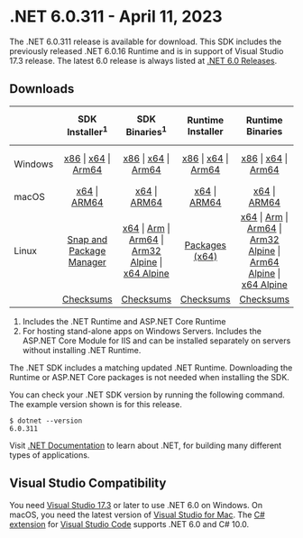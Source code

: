 # .NET 6.0.311 - April 11, 2023

The .NET 6.0.311 release is available for download. This SDK includes the previously released .NET 6.0.16 Runtime and is in support of Visual Studio 17.3 release. The latest 6.0 release is always listed at [.NET 6.0 Releases](../README.md).

## Downloads

|           | SDK Installer<sup>1</sup>                        | SDK Binaries<sup>1</sup>                 | Runtime Installer                                        | Runtime Binaries                                 | ASP.NET Core Runtime           |Windows Desktop Runtime          |
| --------- | :------------------------------------------:     | :----------------------:                 | :---------------------------:                            | :-------------------------:                      | :-----------------:            | :-----------------:            |
| Windows   | [x86][dotnet-sdk-win-x86.exe] \| [x64][dotnet-sdk-win-x64.exe] \| [Arm64][dotnet-sdk-win-arm64.exe] | [x86][dotnet-sdk-win-x86.zip] \| [x64][dotnet-sdk-win-x64.zip] \|  [Arm64][dotnet-sdk-win-arm64.zip] | [x86][dotnet-runtime-win-x86.exe] \| [x64][dotnet-runtime-win-x64.exe] \| [Arm64][dotnet-runtime-win-arm64.exe] | [x86][dotnet-runtime-win-x86.zip] \| [x64][dotnet-runtime-win-x64.zip] \| [Arm64][dotnet-runtime-win-arm64.zip] | [x86][aspnetcore-runtime-win-x86.exe] \| [x64][aspnetcore-runtime-win-x64.exe] \|<br/> [Hosting Bundle][dotnet-hosting-win.exe]<sup>2</sup> | [x86][windowsdesktop-runtime-win-x86.exe] \| [x64][windowsdesktop-runtime-win-x64.exe] \| [Arm64][windowsdesktop-runtime-win-arm64.exe] |
| macOS     | [x64][dotnet-sdk-osx-x64.pkg] \| [ARM64][dotnet-sdk-osx-arm64.pkg] | [x64][dotnet-sdk-osx-x64.tar.gz] \| [ARM64][dotnet-sdk-osx-arm64.tar.gz]  | [x64][dotnet-runtime-osx-x64.pkg] \| [ARM64][dotnet-runtime-osx-arm64.pkg] | [x64][dotnet-runtime-osx-x64.tar.gz] \| [ARM64][dotnet-runtime-osx-arm64.tar.gz]| [x64][aspnetcore-runtime-osx-x64.tar.gz] \| [ARM64][aspnetcore-runtime-osx-arm64.tar.gz] | - |<sup>1</sup>
| Linux     |  [Snap and Package Manager](../install-linux.md)  | [x64][dotnet-sdk-linux-x64.tar.gz] \| [Arm][dotnet-sdk-linux-arm.tar.gz]  \| [Arm64][dotnet-sdk-linux-arm64.tar.gz] \| [Arm32 Alpine][dotnet-sdk-linux-musl-arm.tar.gz]  \| [x64 Alpine][dotnet-sdk-linux-musl-x64.tar.gz] | [Packages (x64)][linux-packages] | [x64][dotnet-runtime-linux-x64.tar.gz] \| [Arm][dotnet-runtime-linux-arm.tar.gz] \| [Arm64][dotnet-runtime-linux-arm64.tar.gz] \| [Arm32 Alpine][dotnet-runtime-linux-musl-arm.tar.gz] \| [Arm64 Alpine][dotnet-runtime-linux-musl-arm64.tar.gz] \| [x64 Alpine][dotnet-runtime-linux-musl-x64.tar.gz]  | [x64][aspnetcore-runtime-linux-x64.tar.gz]<sup>1</sup>  \| [Arm][aspnetcore-runtime-linux-arm.tar.gz]<sup>1</sup> \| [Arm64][aspnetcore-runtime-linux-arm64.tar.gz]<sup>1</sup> \| [x64 Alpine][aspnetcore-runtime-linux-musl-x64.tar.gz] | - | <sup>1</sup> |
|  | [Checksums][checksums-sdk]                             | [Checksums][checksums-sdk]                                      | [Checksums][checksums-runtime]                             | [Checksums][checksums-runtime]  | [Checksums][checksums-runtime]  | [Checksums][checksums-runtime]

1. Includes the .NET Runtime and ASP.NET Core Runtime
2. For hosting stand-alone apps on Windows Servers. Includes the ASP.NET Core Module for IIS and can be installed separately on servers without installing .NET Runtime.

The .NET SDK includes a matching updated .NET Runtime. Downloading the Runtime or ASP.NET Core packages is not needed when installing the SDK.

You can check your .NET SDK version by running the following command. The example version shown is for this release.

```console
$ dotnet --version
6.0.311
```
Visit [.NET Documentation](https://learn.microsoft.com/dotnet/core/) to learn about .NET, for building many different types of applications.

## Visual Studio Compatibility

You need [Visual Studio 17.3](https://visualstudio.microsoft.com) or later to use .NET 6.0 on Windows. On macOS, you need the latest version of [Visual Studio for Mac](https://visualstudio.microsoft.com/vs/mac/). The [C# extension](https://code.visualstudio.com/docs/languages/dotnet) for [Visual Studio Code](https://code.visualstudio.com/) supports .NET 6.0 and C# 10.0.

[blob-runtime]: https://builds.dotnet.microsoft.com/dotnet/Runtime/
[blob-sdk]: https://builds.dotnet.microsoft.com/dotnet/Sdk/
[release-notes]: 6.0.311.md

[checksums-runtime]: https://builds.dotnet.microsoft.com/dotnet/checksums/6.0.16-sha.txt
[checksums-sdk]: https://builds.dotnet.microsoft.com/dotnet/checksums/6.0.16-sha.txt

[linux-install]: https://learn.microsoft.com/dotnet/core/install/linux

[dotnet-blog]:  https://devblogs.microsoft.com/dotnet/march-2023-updates/
[aspnet-blog]: https://devblogs.microsoft.com/dotnet/announcing-asp-net-core-in-net-6/
[maui-blog]: https://devblogs.microsoft.com/dotnet/update-on-dotnet-maui/

[linux-packages]: ../install-linux.md

[//]: # ( Runtime 6.0.16)
[dotnet-runtime-linux-arm.tar.gz]: https://download.visualstudio.microsoft.com/download/pr/7039aeff-2d14-46b3-a560-e5af5591d6c6/3cb3a4aae10e161413fda1100007551a/dotnet-runtime-6.0.16-linux-arm.tar.gz
[dotnet-runtime-linux-arm64.tar.gz]: https://download.visualstudio.microsoft.com/download/pr/e7866e12-a380-4994-9c56-1bd3a1e0a546/22a5e54cb4e637c5aac7ec6dcab0d739/dotnet-runtime-6.0.16-linux-arm64.tar.gz
[dotnet-runtime-linux-musl-arm.tar.gz]: https://download.visualstudio.microsoft.com/download/pr/77e84978-dd35-484f-a61d-088d9e6797b6/9383790626c84b8f0cb21c6256ec39e7/dotnet-runtime-6.0.16-linux-musl-arm.tar.gz
[dotnet-runtime-linux-musl-arm64.tar.gz]: https://download.visualstudio.microsoft.com/download/pr/1527c68d-b4d3-484f-8b03-2fac8059cc22/d92d3b107c5f4247f42662715665790f/dotnet-runtime-6.0.16-linux-musl-arm64.tar.gz
[dotnet-runtime-linux-musl-x64.tar.gz]: https://download.visualstudio.microsoft.com/download/pr/594f2293-b2d4-4ed4-b9ab-59cb2941b2de/80e8f041723a08526a3a94ccbf026abe/dotnet-runtime-6.0.16-linux-musl-x64.tar.gz
[dotnet-runtime-linux-x64.tar.gz]: https://download.visualstudio.microsoft.com/download/pr/45395f1b-8928-41c5-9585-f01d949b2afb/0911c4025fffc0f51c3ab535695c6ca6/dotnet-runtime-6.0.16-linux-x64.tar.gz
[dotnet-runtime-osx-arm64.pkg]: https://download.visualstudio.microsoft.com/download/pr/46bc499c-d5a9-4fb7-8329-1ae1e36b5e4e/07ea51ee4ea1d10230832304ee0ac8c8/dotnet-runtime-6.0.16-osx-arm64.pkg
[dotnet-runtime-osx-arm64.tar.gz]: https://download.visualstudio.microsoft.com/download/pr/757be454-09b0-4991-a2bc-90c06267fbde/2ea450db713598c9cdb46a6d9bd56156/dotnet-runtime-6.0.16-osx-arm64.tar.gz
[dotnet-runtime-osx-x64.pkg]: https://download.visualstudio.microsoft.com/download/pr/ca62f657-0cc3-44be-b7d5-0a9bbd6b0ddd/5f362447c26eb162a36670f345e3349d/dotnet-runtime-6.0.16-osx-x64.pkg
[dotnet-runtime-osx-x64.tar.gz]: https://download.visualstudio.microsoft.com/download/pr/24cc772f-0358-40c5-a41a-4c1434a9e9b8/f91c66d80be3a91f632f7eae102fd64f/dotnet-runtime-6.0.16-osx-x64.tar.gz
[dotnet-runtime-win-arm64.exe]: https://download.visualstudio.microsoft.com/download/pr/91b97f3d-7783-4be3-ada2-6f1d4b299088/8d98117ad78ad15945f28a4e4bd0f79d/dotnet-runtime-6.0.16-win-arm64.exe
[dotnet-runtime-win-arm64.zip]: https://download.visualstudio.microsoft.com/download/pr/2d4158c5-2c5a-483f-a0ee-32832dcc5468/cb14d5419b4b9eb2145a0b5fa5c12d3d/dotnet-runtime-6.0.16-win-arm64.zip
[dotnet-runtime-win-x64.exe]: https://download.visualstudio.microsoft.com/download/pr/456fdf02-f100-4664-916d-fd46c192efea/619bbd8426537632b7598b4c7c467cf1/dotnet-runtime-6.0.16-win-x64.exe
[dotnet-runtime-win-x64.zip]: https://download.visualstudio.microsoft.com/download/pr/e492f874-2dc9-4b6c-b30b-7d18ab522310/cd4889d33b3c45fbda5918b510404d2a/dotnet-runtime-6.0.16-win-x64.zip
[dotnet-runtime-win-x86.exe]: https://download.visualstudio.microsoft.com/download/pr/78caa28b-2982-43ed-8b9c-20e3369f0795/c771e9fd12a67068436115cf295740f7/dotnet-runtime-6.0.16-win-x86.exe
[dotnet-runtime-win-x86.zip]: https://download.visualstudio.microsoft.com/download/pr/18a60899-5997-461a-a656-dc2bfed134dd/9460561daa0955d796342c5ac88ee26b/dotnet-runtime-6.0.16-win-x86.zip

[//]: # ( WindowsDesktop 6.0.16)
[windowsdesktop-runtime-win-arm64.exe]: https://download.visualstudio.microsoft.com/download/pr/7a490e4e-5a43-4e3e-8311-028e1a5436cb/d2b0bd46d8202676bb8c9f4c97f8ec58/windowsdesktop-runtime-6.0.16-win-arm64.exe
[windowsdesktop-runtime-win-arm64.zip]: https://download.visualstudio.microsoft.com/download/pr/890774e2-7be2-4e8d-acd5-c32d4643a64d/9169706a433b9763874646cfefeddc53/windowsdesktop-runtime-6.0.16-win-arm64.zip
[windowsdesktop-runtime-win-x64.exe]: https://download.visualstudio.microsoft.com/download/pr/85473c45-8d91-48cb-ab41-86ec7abc1000/83cd0c82f0cde9a566bae4245ea5a65b/windowsdesktop-runtime-6.0.16-win-x64.exe
[windowsdesktop-runtime-win-x64.zip]: https://download.visualstudio.microsoft.com/download/pr/53713a98-b62a-4457-9139-14fc18715aaf/716e4d20995f127e413b4b49eec736fb/windowsdesktop-runtime-6.0.16-win-x64.zip
[windowsdesktop-runtime-win-x86.exe]: https://download.visualstudio.microsoft.com/download/pr/ea0e40d2-e326-453b-8cac-2719cbbefeca/b26458b139a500d3067ec25987030497/windowsdesktop-runtime-6.0.16-win-x86.exe
[windowsdesktop-runtime-win-x86.zip]: https://download.visualstudio.microsoft.com/download/pr/611a2b62-90e6-4c3b-9499-f22b453045a2/2cdb0dc2cbde813e30979c10c9c8c6a6/windowsdesktop-runtime-6.0.16-win-x86.zip

[//]: # ( ASP 6.0.16)
[aspnetcore-runtime-linux-arm.tar.gz]: https://download.visualstudio.microsoft.com/download/pr/4054a868-d2c9-4e04-84ea-d78b6b77c8cb/f69efb40d4cc84fa5f792d0bb821eea8/aspnetcore-runtime-6.0.16-linux-arm.tar.gz
[aspnetcore-runtime-linux-arm64.tar.gz]: https://download.visualstudio.microsoft.com/download/pr/5fe35f73-59e4-462e-b7aa-98b5b8782051/74a27e03d896663a9483eb72bc59b275/aspnetcore-runtime-6.0.16-linux-arm64.tar.gz
[aspnetcore-runtime-linux-musl-arm.tar.gz]: https://download.visualstudio.microsoft.com/download/pr/86eb22f1-0f85-44e7-a3a0-6e98962af095/19b79091c241cb0bd19460a09c54b43b/aspnetcore-runtime-6.0.16-linux-musl-arm.tar.gz
[aspnetcore-runtime-linux-musl-arm64.tar.gz]: https://download.visualstudio.microsoft.com/download/pr/575b2a83-e143-409f-bb71-bbc07b0c89c5/7fd2c84dc6a06b8344a03fe87b0d6fd1/aspnetcore-runtime-6.0.16-linux-musl-arm64.tar.gz
[aspnetcore-runtime-linux-musl-x64.tar.gz]: https://download.visualstudio.microsoft.com/download/pr/aef4689c-0fda-42b1-abb2-4cbd524efa48/087182f77a3b8b7ec4b29e6c40948af2/aspnetcore-runtime-6.0.16-linux-musl-x64.tar.gz
[aspnetcore-runtime-linux-x64.tar.gz]: https://download.visualstudio.microsoft.com/download/pr/877a2d48-74ed-484b-85a1-605078f5e718/752ce1e38b76ffb5ebfc2ee1772307bf/aspnetcore-runtime-6.0.16-linux-x64.tar.gz
[aspnetcore-runtime-osx-arm64.tar.gz]: https://download.visualstudio.microsoft.com/download/pr/9209cddf-bdad-425a-8b04-682a7ead5e12/93c46a477e0d4ff411d78546638f6a54/aspnetcore-runtime-6.0.16-osx-arm64.tar.gz
[aspnetcore-runtime-osx-x64.tar.gz]: https://download.visualstudio.microsoft.com/download/pr/3e30ee2d-da08-49fc-8877-712fd63b0b84/1390326bfaf1e6fcd922fcbc4efc6293/aspnetcore-runtime-6.0.16-osx-x64.tar.gz
[aspnetcore-runtime-win-arm64.zip]: https://download.visualstudio.microsoft.com/download/pr/46db4832-313b-4d38-8e04-2bf7850d2f87/7c0536e55f708d0f8b5d303f82af3f8a/aspnetcore-runtime-6.0.16-win-arm64.zip
[aspnetcore-runtime-win-x64.exe]: https://download.visualstudio.microsoft.com/download/pr/97eb0863-ef19-4f74-ac83-5ab594acb830/593ea1cd7b879bea4f75ab638c34de22/aspnetcore-runtime-6.0.16-win-x64.exe
[aspnetcore-runtime-win-x64.zip]: https://download.visualstudio.microsoft.com/download/pr/579135b3-8d18-4267-9f05-819f31931eb8/a03bcc68c2247d44649cfdde685694b7/aspnetcore-runtime-6.0.16-win-x64.zip
[aspnetcore-runtime-win-x86.exe]: https://download.visualstudio.microsoft.com/download/pr/a4f38d1f-1d4d-41f0-8937-fcdd3fc692a2/64133ed947181f97400234cdd7e76c4f/aspnetcore-runtime-6.0.16-win-x86.exe
[aspnetcore-runtime-win-x86.zip]: https://download.visualstudio.microsoft.com/download/pr/7a8350d6-6a71-4fb4-a4e5-d9c2049b131b/cd6f32423fe9a43812c18ca493964e35/aspnetcore-runtime-6.0.16-win-x86.zip
[dotnet-hosting-win.exe]: https://download.visualstudio.microsoft.com/download/pr/7ab0bc25-5b00-42c3-b7cc-bb8e08f05135/91528a790a28c1f0fe39845decf40e10/dotnet-hosting-6.0.16-win.exe

[//]: # ( SDK 6.0.311)
[dotnet-sdk-linux-arm.tar.gz]: https://download.visualstudio.microsoft.com/download/pr/7a20bd9d-8842-488d-990c-234ece377d4a/8d9026fdaf61a26a522cea77d5262580/dotnet-sdk-6.0.311-linux-arm.tar.gz
[dotnet-sdk-linux-arm64.tar.gz]: https://download.visualstudio.microsoft.com/download/pr/8c8acd0f-1c22-4537-b1f6-9087b53a1b4d/fecc46964a8bb0d7ffb499aeff3b945d/dotnet-sdk-6.0.311-linux-arm64.tar.gz
[dotnet-sdk-linux-musl-arm.tar.gz]: https://download.visualstudio.microsoft.com/download/pr/112ae7fe-8221-48ee-93ea-ad7796e1b4f2/4b26fc8bac248e8e204fe8d0f7966386/dotnet-sdk-6.0.311-linux-musl-arm.tar.gz
[dotnet-sdk-linux-musl-arm64.tar.gz]: https://download.visualstudio.microsoft.com/download/pr/0111a290-067b-442b-88a4-3b28f189e43d/531e8108269a0ea80420fd813f6b1e4e/dotnet-sdk-6.0.311-linux-musl-arm64.tar.gz
[dotnet-sdk-linux-musl-x64.tar.gz]: https://download.visualstudio.microsoft.com/download/pr/da39ab56-7f85-4cb6-bc67-daf245cd0f5d/aea3821a722934733c3e833efe6dce9b/dotnet-sdk-6.0.311-linux-musl-x64.tar.gz
[dotnet-sdk-linux-x64.tar.gz]: https://download.visualstudio.microsoft.com/download/pr/1c651d2f-5e61-42d9-bcac-2f962311194b/27b37a83be9cd9fda077c164cc57f636/dotnet-sdk-6.0.311-linux-x64.tar.gz
[dotnet-sdk-osx-arm64.pkg]: https://download.visualstudio.microsoft.com/download/pr/75bf2df8-2e99-4e6b-b80f-4f280cd238d2/cd109583cb0c3497a0271e2bc9945f5c/dotnet-sdk-6.0.311-osx-arm64.pkg
[dotnet-sdk-osx-arm64.tar.gz]: https://download.visualstudio.microsoft.com/download/pr/ec7c79ab-6823-47a1-9da2-daade4d64c79/fe95fa767a621e073142579ff777ab4e/dotnet-sdk-6.0.311-osx-arm64.tar.gz
[dotnet-sdk-osx-x64.pkg]: https://download.visualstudio.microsoft.com/download/pr/f2ec83c6-370e-4782-b60c-8732d616ad0e/9a2ea559b92c1e8bb98654aa5ede1231/dotnet-sdk-6.0.311-osx-x64.pkg
[dotnet-sdk-osx-x64.tar.gz]: https://download.visualstudio.microsoft.com/download/pr/9343d09c-8600-4c21-ac12-bca363fe244a/8bf041501035c6ff526734a70fe71033/dotnet-sdk-6.0.311-osx-x64.tar.gz
[dotnet-sdk-win-arm64.exe]: https://download.visualstudio.microsoft.com/download/pr/c82dd784-c05c-4082-a128-0001cd02d3e2/37048f9c9c414c63a175ea006a97f706/dotnet-sdk-6.0.311-win-arm64.exe
[dotnet-sdk-win-arm64.zip]: https://download.visualstudio.microsoft.com/download/pr/e4830edf-1f54-4691-818b-06064869c41b/8ead05992241977273314104c12cfaa8/dotnet-sdk-6.0.311-win-arm64.zip
[dotnet-sdk-win-x64.exe]: https://download.visualstudio.microsoft.com/download/pr/1c7aef25-facf-4c96-9c53-b91a0b693ed0/4903553de6ba761bca4b4a9ab949a81f/dotnet-sdk-6.0.311-win-x64.exe
[dotnet-sdk-win-x64.zip]: https://download.visualstudio.microsoft.com/download/pr/aa944915-1729-46d0-a7b9-f8099494cdf8/070adf8e7778fee200306fcdb010bc77/dotnet-sdk-6.0.311-win-x64.zip
[dotnet-sdk-win-x86.exe]: https://download.visualstudio.microsoft.com/download/pr/026cdeb3-ce9c-4ea8-a178-95934cbe5c7c/844d0d630c55fab633a30a76d08db17d/dotnet-sdk-6.0.311-win-x86.exe
[dotnet-sdk-win-x86.zip]: https://download.visualstudio.microsoft.com/download/pr/9da5c74c-dd7e-4389-870a-a0d0c194cef0/cf3c012ef5e9174988cdc87c7f99f350/dotnet-sdk-6.0.311-win-x86.zip

